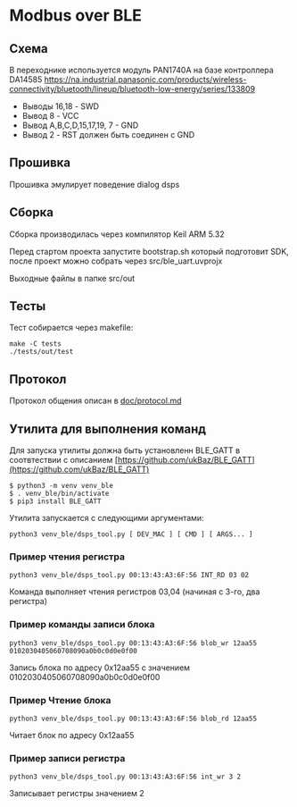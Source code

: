 # Modbus over BLE

## Схема

В переходнике используется модуль PAN1740A на базе контроллера DA14585
<https://na.industrial.panasonic.com/products/wireless-connectivity/bluetooth/lineup/bluetooth-low-energy/series/133809>

* Выводы 16,18 - SWD
* Вывод 8 - VCC
* Вывод A,B,C,D,15,17,19, 7 - GND
* Вывод 2 - RST должен быть соединен с GND

## Прошивка

Прошивка эмулирует поведение dialog dsps

## Сборка

Сборка производилась через компилятор Keil ARM 5.32

Перед стартом проекта запустите bootstrap.sh который подготовит SDK, после проект можно собрать через src/ble_uart.uvprojx

Выходные файлы в папке src/out

## Тесты

Тест собирается через makefile:

```
make -C tests
./tests/out/test
```

## Протокол

Протокол общения описан в [doc/protocol.md](https://github.com/intx82/da14531_uart/raw/cmd_mux/doc/protocol.md)

## Утилита для выполнения команд

Для запуска утилиты должна быть установленн BLE_GATT в соотвтествии с описанием [https://github.com/ukBaz/BLE_GATT](https://github.com/ukBaz/BLE_GATT)

```
$ python3 -m venv venv_ble
$ . venv_ble/bin/activate
$ pip3 install BLE_GATT
```

Утилита запускается с следующими аргументами:

```
python3 venv_ble/dsps_tool.py [ DEV_MAC ] [ CMD ] [ ARGS... ]
```

### Пример чтения регистра
```
python3 venv_ble/dsps_tool.py 00:13:43:A3:6F:56 INT_RD 03 02
```

Команда выполняет чтения регистров 03,04 (начиная с 3-го, два регистра)

### Пример команды записи блока
```
python3 venv_ble/dsps_tool.py 00:13:43:A3:6F:56 blob_wr 12aa55 0102030405060708090a0b0c0d0e0f00
```

Запись блока по адресу 0x12aa55 c значением 0102030405060708090a0b0c0d0e0f00

### Пример Чтение блока

```
python3 venv_ble/dsps_tool.py 00:13:43:A3:6F:56 blob_rd 12aa55
```

Читает блок по адресу 0x12aa55

### Пример записи регистра

```
python3 venv_ble/dsps_tool.py 00:13:43:A3:6F:56 int_wr 3 2
```

Записывает регистры значением 2


